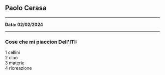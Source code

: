 ## Paolo Cerasa  

---  

**Data: 02/02/2024**  

---  

### Cose che mi piaccion Dell'ITI:  

1 cellini  
2 cibo  
3 materie  
4 ricreazione  

